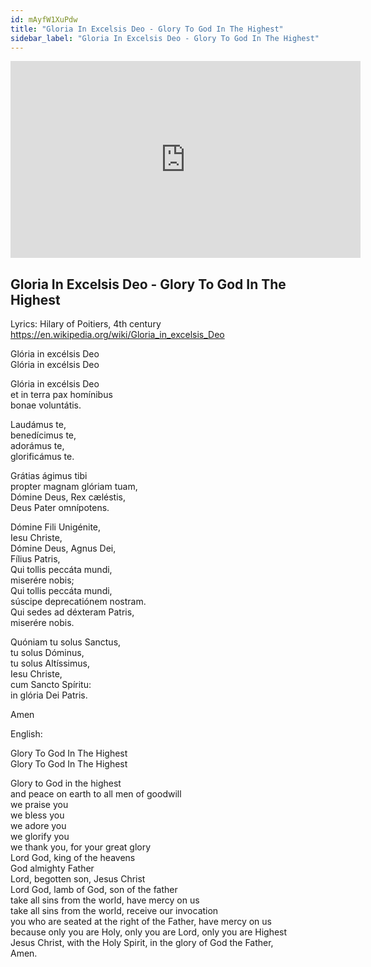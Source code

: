 ```yaml
---
id: mAyfW1XuPdw
title: "Gloria In Excelsis Deo - Glory To God In The Highest"
sidebar_label: "Gloria In Excelsis Deo - Glory To God In The Highest"
---
```


<div class="video-float-container">
  <iframe
    width="560"
    height="315"
    src="https://www.youtube.com/embed/mAyfW1XuPdw"
    title="YouTube video player"
    frameborder="0"
    allow="accelerometer; autoplay; clipboard-write; encrypted-media; gyroscope; picture-in-picture; web-share"
    referrerpolicy="strict-origin-when-cross-origin"
    allowfullscreen
  ></iframe>
</div>

## Gloria In Excelsis Deo - Glory To God In The Highest

Lyrics:  Hilary of Poitiers, 4th century  
https://en.wikipedia.org/wiki/Gloria_in_excelsis_Deo

Glória in excélsis Deo  
Glória in excélsis Deo

Glória in excélsis Deo  
et in terra pax homínibus   
bonae voluntátis.

Laudámus te,  
benedícimus te,  
adorámus te,  
glorificámus te.

Grátias ágimus tibi   
propter magnam glóriam tuam,  
Dómine Deus, Rex cæléstis,  
Deus Pater omnípotens.

Dómine Fili Unigénite,   
Iesu Christe,  
Dómine Deus, Agnus Dei,   
Fílius Patris,  
Qui tollis peccáta mundi,   
miserére nobis;  
Qui tollis peccáta mundi,   
súscipe deprecatiónem nostram.  
Qui sedes ad déxteram Patris,   
miserére nobis.

Quóniam tu solus Sanctus,   
tu solus Dóminus,   
tu solus Altíssimus,  
Iesu Christe,   
cum Sancto Spíritu:   
in glória Dei Patris. 

Amen

English:

Glory To God In The Highest  
Glory To God In The Highest

Glory to God in the highest  
and peace on earth to all men of goodwill  
we praise you  
we bless you  
we adore you  
we glorify you  
we thank you, for your great glory  
Lord God, king of the heavens  
God almighty Father  
Lord, begotten son, Jesus Christ  
Lord God, lamb of God, son of the father  
take all sins from the world, have mercy on us  
take all sins from the world, receive our invocation  
you who are seated at the right of the Father, have mercy on us  
because only you are Holy, only you are Lord, only you are Highest  
Jesus Christ, with the Holy Spirit, in the glory of God the Father,   
Amen.
